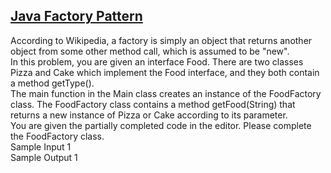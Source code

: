 ## **[Java Factory Pattern](https://www.hackerrank.com/challenges/java-factory)** 
According to Wikipedia, a factory is simply an object that returns another object from some other method call, which is assumed to be "new".<br>In this problem, you are given an interface Food. There are two classes Pizza and Cake which implement the Food interface, and they both contain a method getType().<br>The main function in the Main class creates an instance of the FoodFactory class. The FoodFactory class contains a method getFood(String) that returns a new instance of Pizza or Cake according to its parameter.<br>You are given the partially completed code in the editor. Please complete the FoodFactory class.<br>Sample Input 1<br>Sample Output 1<br><br><br>